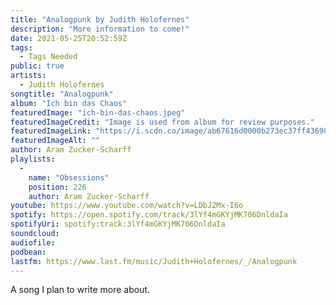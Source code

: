 ```yaml
---
title: "Analogpunk by Judith Holofernes"
description: "More information to come!"
date: 2021-05-25T20:52:59Z
tags:
  - Tags Needed
public: true
artists:
  - Judith Holofernes
songtitle: "Analogpunk"
album: "Ich bin das Chaos"
featuredImage: "ich-bin-das-chaos.jpeg"
featuredImageCredit: "Image is used from album for review purposes."
featuredImageLink: "https://i.scdn.co/image/ab67616d0000b273ec37ff43698d4ca47d092efd"
featuredImageAlt: ""
author: Aram Zucker-Scharff
playlists:
  -
    name: "Obsessions"
    position: 226
    author: Aram Zucker-Scharff
youtube: https://www.youtube.com/watch?v=LDbJ2Mx-I6o
spotify: https://open.spotify.com/track/3lYf4mGKYjMK706DnldaIa
spotifyUri: spotify:track:3lYf4mGKYjMK706DnldaIa
soundcloud:
audiofile:
podbean:
lastfm: https://www.last.fm/music/Judith+Holofernes/_/Analogpunk
---
```


A song I plan to write more about.
		